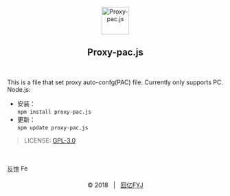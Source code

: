 <div align=center>
    <img src="https://huiyifyj.github.io/Proxy-pac.js/images/icons/paper_plane.svg" alt="Proxy-pac.js" width="64"/>
	<h2>Proxy-pac.js</h2>
</div>
<br>

This is a file that set proxy auto-confg(PAC) file.
Currently only supports PC.
Node.js:
- 安装：<br>
  `npm install proxy-pac.js`
- 更新：<br>
  `npm update proxy-pac.js`

> LICENSE: [GPL-3.0](https://github.com/huiyifyj/Proxy-pac.js/blob/master/LICENSE)

<br>
<br>
反馈
<a href="https://github.com/huiyifyj/Proxy-pac.js/issues">
	<img src="https://huiyifyj.github.io/Proxy-pac.js/images/icons/feedback.svg" alt="Feedback" width="16"/>
</a>
<br>
<br>
<div align=center>
	&copy; 2018 &nbsp; | &nbsp; <a href="http://huiyifyj.cn">回亿FYJ</a>
</div>
